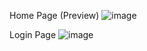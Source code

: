 Home Page (Preview)
![image](https://github.com/Edward-Ang/stockscreener/assets/64727838/405c4448-935f-47fd-bdb4-6a218e8aa680)

Login Page
![image](https://github.com/Edward-Ang/stockscreener/assets/64727838/d3683830-7fd2-4ab0-94c9-6e6f271dab1b)
